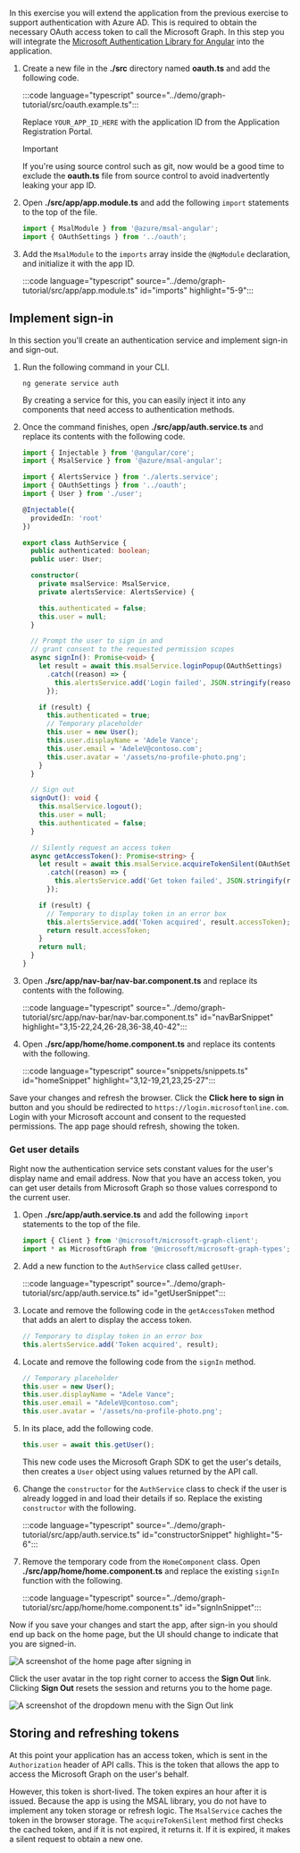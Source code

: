 <!-- markdownlint-disable MD002 MD041 -->

In this exercise you will extend the application from the previous exercise to support authentication with Azure AD. This is required to obtain the necessary OAuth access token to call the Microsoft Graph. In this step you will integrate the [Microsoft Authentication Library for Angular](https://github.com/AzureAD/microsoft-authentication-library-for-js/blob/dev/lib/msal-angular/README.md) into the application.

1. Create a new file in the **./src** directory named **oauth.ts** and add the following code.

    :::code language="typescript" source="../demo/graph-tutorial/src/oauth.example.ts":::

    Replace `YOUR_APP_ID_HERE` with the application ID from the Application Registration Portal.

    > [!IMPORTANT]
    > If you're using source control such as git, now would be a good time to exclude the **oauth.ts** file from source control to avoid inadvertently leaking your app ID.

1. Open **./src/app/app.module.ts** and add the following `import` statements to the top of the file.

    ```typescript
    import { MsalModule } from '@azure/msal-angular';
    import { OAuthSettings } from '../oauth';
    ```

1. Add the `MsalModule` to the `imports` array inside the `@NgModule` declaration, and initialize it with the app ID.

    :::code language="typescript" source="../demo/graph-tutorial/src/app/app.module.ts" id="imports" highlight="5-9":::

## Implement sign-in

In this section you'll create an authentication service and implement sign-in and sign-out.

1. Run the following command in your CLI.

    ```Shell
    ng generate service auth
    ```

    By creating a service for this, you can easily inject it into any components that need access to authentication methods.

1. Once the command finishes, open **./src/app/auth.service.ts** and replace its contents with the following code.

    ```typescript
    import { Injectable } from '@angular/core';
    import { MsalService } from '@azure/msal-angular';

    import { AlertsService } from './alerts.service';
    import { OAuthSettings } from '../oauth';
    import { User } from './user';

    @Injectable({
      providedIn: 'root'
    })

    export class AuthService {
      public authenticated: boolean;
      public user: User;

      constructor(
        private msalService: MsalService,
        private alertsService: AlertsService) {

        this.authenticated = false;
        this.user = null;
      }

      // Prompt the user to sign in and
      // grant consent to the requested permission scopes
      async signIn(): Promise<void> {
        let result = await this.msalService.loginPopup(OAuthSettings)
          .catch((reason) => {
            this.alertsService.add('Login failed', JSON.stringify(reason, null, 2));
          });

        if (result) {
          this.authenticated = true;
          // Temporary placeholder
          this.user = new User();
          this.user.displayName = 'Adele Vance';
          this.user.email = 'AdeleV@contoso.com';
          this.user.avatar = '/assets/no-profile-photo.png';
        }
      }

      // Sign out
      signOut(): void {
        this.msalService.logout();
        this.user = null;
        this.authenticated = false;
      }

      // Silently request an access token
      async getAccessToken(): Promise<string> {
        let result = await this.msalService.acquireTokenSilent(OAuthSettings)
          .catch((reason) => {
            this.alertsService.add('Get token failed', JSON.stringify(reason, null, 2));
          });

        if (result) {
          // Temporary to display token in an error box
          this.alertsService.add('Token acquired', result.accessToken);
          return result.accessToken;
        }
        return null;
      }
    }
    ```

1. Open **./src/app/nav-bar/nav-bar.component.ts** and replace its contents with the following.

    :::code language="typescript" source="../demo/graph-tutorial/src/app/nav-bar/nav-bar.component.ts" id="navBarSnippet" highlight="3,15-22,24,26-28,36-38,40-42":::

1. Open **./src/app/home/home.component.ts** and replace its contents with the following.

    :::code language="typescript" source="snippets/snippets.ts" id="homeSnippet" highlight="3,12-19,21,23,25-27":::

Save your changes and refresh the browser. Click the **Click here to sign in** button and you should be redirected to `https://login.microsoftonline.com`. Login with your Microsoft account and consent to the requested permissions. The app page should refresh, showing the token.

### Get user details

Right now the authentication service sets constant values for the user's display name and email address. Now that you have an access token, you can get user details from Microsoft Graph so those values correspond to the current user.

1. Open **./src/app/auth.service.ts** and add the following `import` statements to the top of the file.

    ```typescript
    import { Client } from '@microsoft/microsoft-graph-client';
    import * as MicrosoftGraph from '@microsoft/microsoft-graph-types';
    ```

1. Add a new function to the `AuthService` class called `getUser`.

    :::code language="typescript" source="../demo/graph-tutorial/src/app/auth.service.ts" id="getUserSnippet":::

1. Locate and remove the following code in the `getAccessToken` method that adds an alert to display the access token.

    ```typescript
    // Temporary to display token in an error box
    this.alertsService.add('Token acquired', result);
    ```

1. Locate and remove the following code from the `signIn` method.

    ```typescript
    // Temporary placeholder
    this.user = new User();
    this.user.displayName = "Adele Vance";
    this.user.email = "AdeleV@contoso.com";
    this.user.avatar = '/assets/no-profile-photo.png';
    ```

1. In its place, add the following code.

    ```typescript
    this.user = await this.getUser();
    ```

    This new code uses the Microsoft Graph SDK to get the user's details, then creates a `User` object using values returned by the API call.

1. Change the `constructor` for the `AuthService` class to check if the user is already logged in and load their details if so. Replace the existing `constructor` with the following.

    :::code language="typescript" source="../demo/graph-tutorial/src/app/auth.service.ts" id="constructorSnippet" highlight="5-6":::

1. Remove the temporary code from the `HomeComponent` class. Open **./src/app/home/home.component.ts** and replace the existing `signIn` function with the following.

    :::code language="typescript" source="../demo/graph-tutorial/src/app/home/home.component.ts" id="signInSnippet":::

Now if you save your changes and start the app, after sign-in you should end up back on the home page, but the UI should change to indicate that you are signed-in.

![A screenshot of the home page after signing in](./images/add-aad-auth-01.png)

Click the user avatar in the top right corner to access the **Sign Out** link. Clicking **Sign Out** resets the session and returns you to the home page.

![A screenshot of the dropdown menu with the Sign Out link](./images/add-aad-auth-02.png)

## Storing and refreshing tokens

At this point your application has an access token, which is sent in the `Authorization` header of API calls. This is the token that allows the app to access the Microsoft Graph on the user's behalf.

However, this token is short-lived. The token expires an hour after it is issued. Because the app is using the MSAL library, you do not have to implement any token storage or refresh logic. The `MsalService` caches the token in the browser storage. The `acquireTokenSilent` method first checks the cached token, and if it is not expired, it returns it. If it is expired, it makes a silent request to obtain a new one.
